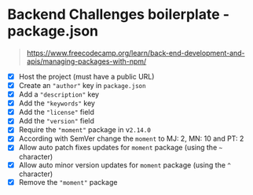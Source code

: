 # Backend Challenges boilerplate - package.json

> https://www.freecodecamp.org/learn/back-end-development-and-apis/managing-packages-with-npm/

- [X] Host the project (must have a public URL)
- [X] Create an `"author"` key in `package.json`
- [X] Add a `"description"` key
- [X] Add the `"keywords"` key
- [X] Add the `"license"` field
- [X] Add the `"version"` field
- [X] Require the `"moment"` package in v`2.14.0`
- [X] According with SemVer change the `moment` to MJ: 2, MN: 10 and PT: 2
- [X] Allow auto patch fixes updates for `moment` package (using the `~` character)
- [X] Allow auto minor version updates for `moment` package (using the `^` character)
- [X] Remove the `"moment"` package
